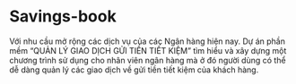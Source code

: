 # Savings-book
Với nhu cầu mở rộng các dịch vụ của các Ngân hàng hiện nay. Dự án phần mềm “QUẢN LÝ GIAO DỊCH GỬI TIỀN TIẾT KIỆM” tìm hiểu và xây dựng một chương trình sử dụng cho nhân viên ngân hàng mà ở đó người dùng có thể dễ dàng quản lý các giao dịch về gửi tiền tiết kiệm của khách hàng.
